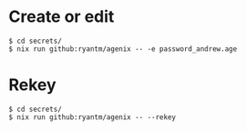 <!--
SPDX-FileCopyrightText: Andrew Hayzen <ahayzen@gmail.com>

SPDX-License-Identifier: MPL-2.0
-->

# Create or edit

```console
$ cd secrets/
$ nix run github:ryantm/agenix -- -e password_andrew.age
```

# Rekey

```console
$ cd secrets/
$ nix run github:ryantm/agenix -- --rekey
```
